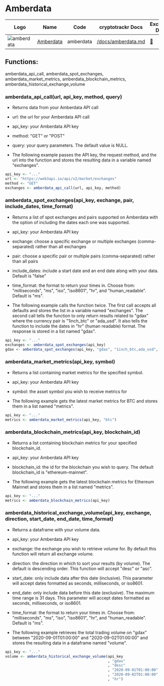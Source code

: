 # Amberdata

| Logo                                                                  | Name                                   | Code      | cryptotrackr Docs                                                                              | Exchange Docs                    | Source Code                                                                            |
|------------|------------|------------|------------|------------|------------|
| ![amberdata](https://www.amberdata.io/hubfs/amberdata_logo_color.svg) | [Amberdata](https://www.amberdata.io/) | amberdata | [/docs/amberdata.md](https://github.com/TrevorFrench/cryptotrackr/blob/main/docs/amberdata.md) | [🏢](https://docs.amberdata.io/) | [/R/amberdata.R](https://github.com/TrevorFrench/cryptotrackr/blob/main/R/amberdata.R) |

## Functions:

amberdata_api_call, amberdata_spot_exchanges, amberdata_market_metrics, amberdata_blockchain_metrics, amberdata_historical_exchange_volume

### amberdata_api_call(url, api_key, method, query)

-   Returns data from your Amberdata API call

-   url: the url for your Amberdata API call

-   api_key: your Amberdata API key

-   method: "GET" or "POST"

-   query: your query parameters. The default value is NULL.

-   The following example passes the API key, the request method, and the url into the function and stores the resulting data in a variable named "exchanges".

``` r
api_key <- "..."
url <- "https://web3api.io/api/v2/market/exchanges"
method <- "GET"
exchanges <- amberdata_api_call(url, api_key, method)
```

### amberdata_spot_exchanges(api_key, exchange, pair, include_dates, time_format)

-   Returns a list of spot exchanges and pairs supported on Amberdata with the option of including the dates each one was supported.

-   api_key: your Amberdata API key

-   exchange: choose a specific exchange or multiple exchanges (comma-separated) rather than all exchanges

-   pair: choose a specific pair or multiple pairs (comma-separated) rather than all pairs

-   include_dates: include a start date and an end date along with your data. Default is "false"

-   time_format: the format to return your times in. Choose from: "milliseconds", "ms", "iso", "iso8601", "hr", and "human_readable". Default is "ms".

-   The following example calls the function twice. The first call accepts all defaults and stores the list in a variable named "exchanges". The second call tells the function to only return results related to "gdax" where the currency pair is "1inch_btc" or "ada_usd". It also tells the function to include the dates in "hr" (human readable) format. The response is stored in a list named "gdax".

``` r
api_key <- "..."
exchanges <- amberdata_spot_exchanges(api_key)
gdax <- amberdata_spot_exchanges(api_key, "gdax", "1inch_btc,ada_usd", "true", "hr")
```

### amberdata_market_metrics(api_key, symbol)

-   Returns a list containing market metrics for the specified symbol.

-   api_key: your Amberdata API key

-   symbol: the asset symbol you wish to receive metrics for

-   The following example gets the latest market metrics for BTC and stores them in a list named "metrics".

``` r
api_key <- "..."
metrics <- amberdata_market_metrics(api_key, "btc")
```

### amberdata_blockchain_metrics(api_key, blockchain_id)

-   Returns a list containing blockchain metrics for your specified blockchain_id.

-   api_key: your Amberdata API key

-   blockchain_id: the id for the blockchain you wish to query. The default blockchain_id is "ethereum-mainnet".

-   The following example gets the latest blockchain metrics for Ethereum Mainnet and stores them in a list named "metrics".

``` r
api_key <- "..."
metrics <- amberdata_blockchain_metrics(api_key)
```

### amberdata_historical_exchange_volume(api_key, exchange, direction, start_date, end_date, time_format)

-   Returns a dataframe with your volume data.

-   api_key: your Amberdata API key

-   exchange: the exchange you wish to retrieve volume for. By default this function will return all exchange volume.

-   direction: the direction in which to sort your results (by volume). The default is descending order. This function will accept "desc" or "asc".

-   start_date: only include data after this date (inclusive). This parameter will accept dates formatted as seconds, milliseconds, or iso8601.

-   end_date: only include data before this date (exclusive). The maximum time range is 31 days. This parameter will accept dates formatted as seconds, milliseconds, or iso8601.

-   time_format: the format to return your times in. Choose from: "milliseconds", "ms", "iso", "iso8601", "hr", and "human_readable". Default is "ms".

-   The following example retrieves the total trading volume on "gdax" between "2020-09-01T01:00:00" and "2020-09-02T01:00:00" and stores the resulting data in a dataframe named "volume".

``` r
api_key <- "..."
volume <- amberdata_historical_exchange_volume(api_key
                                               , "gdax"
                                               , "desc"
                                               , "2020-09-01T01:00:00"
                                               , "2020-09-02T01:00:00"
                                               , "hr")
```

### 
